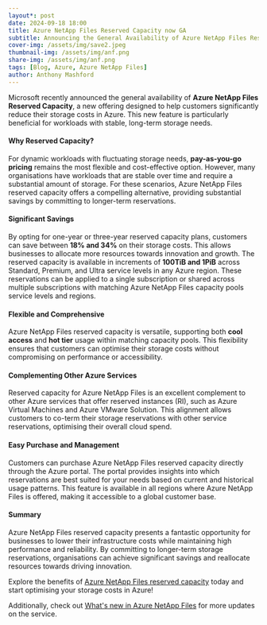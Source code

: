 ```yaml
---
layout*: post
date: 2024-09-18 18:00
title: Azure NetApp Files Reserved Capacity now GA
subtitle: Announcing the General Availability of Azure NetApp Files Reserved Capacity 
cover-img: /assets/img/save2.jpeg
thumbnail-img: /assets/img/anf.png
share-img: /assets/img/anf.png
tags: [Blog, Azure, Azure NetApp Files]
author: Anthony Mashford
---
```


Microsoft recently announced the general availability of **Azure NetApp Files Reserved Capacity**, a new offering designed to help customers significantly reduce their storage costs in Azure. This new feature is particularly beneficial for workloads with stable, long-term storage needs.

#### Why Reserved Capacity?

For dynamic workloads with fluctuating storage needs, **pay-as-you-go pricing** remains the most flexible and cost-effective option. However, many organisations have workloads that are stable over time and require a substantial amount of storage. For these scenarios, Azure NetApp Files reserved capacity offers a compelling alternative, providing substantial savings by committing to longer-term reservations.

#### Significant Savings

By opting for one-year or three-year reserved capacity plans, customers can save between **18% and 34%** on their storage costs. This allows businesses to allocate more resources towards innovation and growth. The reserved capacity is available in increments of **100TiB and 1PiB** across Standard, Premium, and Ultra service levels in any Azure region. These reservations can be applied to a single subscription or shared across multiple subscriptions with matching Azure NetApp Files capacity pools service levels and regions.

#### Flexible and Comprehensive

Azure NetApp Files reserved capacity is versatile, supporting both **cool access** and **hot tier** usage within matching capacity pools. This flexibility ensures that customers can optimise their storage costs without compromising on performance or accessibility.

#### Complementing Other Azure Services

Reserved capacity for Azure NetApp Files is an excellent complement to other Azure services that offer reserved instances (RI), such as Azure Virtual Machines and Azure VMware Solution. This alignment allows customers to co-term their storage reservations with other service reservations, optimising their overall cloud spend.

#### Easy Purchase and Management

Customers can purchase Azure NetApp Files reserved capacity directly through the Azure portal. The portal provides insights into which reservations are best suited for your needs based on current and historical usage patterns. This feature is available in all regions where Azure NetApp Files is offered, making it accessible to a global customer base.

#### Summary

Azure NetApp Files reserved capacity presents a fantastic opportunity for businesses to lower their infrastructure costs while maintaining high performance and reliability. By committing to longer-term storage reservations, organisations can achieve significant savings and reallocate resources towards driving innovation.

Explore the benefits of [Azure NetApp Files reserved capacity](https://learn.microsoft.com/en-us/azure/azure-netapp-files/reservations) today and start optimising your storage costs in Azure!

Additionally, check out [What's new in Azure NetApp Files](https://learn.microsoft.com/en-us/azure/azure-netapp-files/whats-new) for more updates on the service.